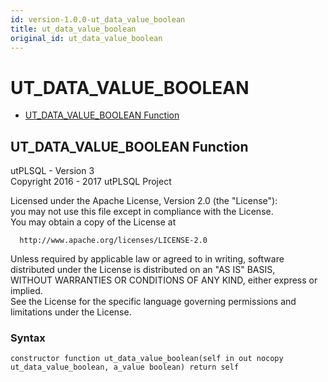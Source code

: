 ```yaml
---
id: version-1.0.0-ut_data_value_boolean
title: ut_data_value_boolean
original_id: ut_data_value_boolean
---
```


# UT_DATA_VALUE_BOOLEAN






- [UT_DATA_VALUE_BOOLEAN Function](#ut_data_value_boolean)












 
## UT_DATA_VALUE_BOOLEAN Function<a name="ut_data_value_boolean"></a>


<p>
<p>utPLSQL - Version 3<br />  Copyright 2016 - 2017 utPLSQL Project</p><p>  Licensed under the Apache License, Version 2.0 (the &quot;License&quot;):<br />  you may not use this file except in compliance with the License.<br />  You may obtain a copy of the License at</p><pre><code>  http://www.apache.org/licenses/LICENSE-2.0</code></pre><p>  Unless required by applicable law or agreed to in writing, software<br />  distributed under the License is distributed on an &quot;AS IS&quot; BASIS,<br />  WITHOUT WARRANTIES OR CONDITIONS OF ANY KIND, either express or implied.<br />  See the License for the specific language governing permissions and<br />  limitations under the License.</p>
</p>

### Syntax
```plsql
constructor function ut_data_value_boolean(self in out nocopy ut_data_value_boolean, a_value boolean) return self
```

 





 
